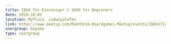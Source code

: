 ```yaml
---
title: 18XX für Einsteiger / 18XX for Beginners
date: 2019-10-02
location: MyPlace, Ludwigshafen
link: https://www.meetup.com/Mannheim-Boardgames-Meetup/events/260417240/
usergroup: bogama
type: usergroup
---
```

